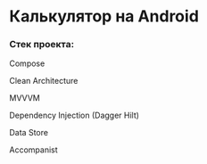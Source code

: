 <h1>Калькулятор на Android</h1>
<h3><b>Стек проекта:</b></h3>
<p>Compose</p>
<p>Clean Architecture</p>
<p>MVVVM</p>
<p>Dependency Injection (Dagger Hilt)</p>
<p>Data Store</p>
<p>Accompanist</p>
